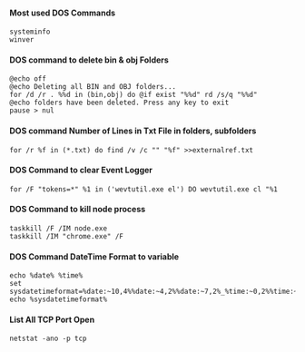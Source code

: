 #### Most used DOS Commands
```
systeminfo
winver
```
#### DOS command to delete bin & obj Folders
```
@echo off
@echo Deleting all BIN and OBJ folders...
for /d /r . %%d in (bin,obj) do @if exist "%%d" rd /s/q "%%d"
@echo folders have been deleted. Press any key to exit
pause > nul
```

#### DOS command Number of Lines in Txt File in folders, subfolders
```
for /r %f in (*.txt) do find /v /c "" "%f" >>externalref.txt
```

#### DOS Command to clear Event Logger
```
for /F "tokens=*" %1 in ('wevtutil.exe el') DO wevtutil.exe cl "%1
```

#### DOS Command to kill node process
```
taskkill /F /IM node.exe
taskkill /IM "chrome.exe" /F
```
#### DOS Command DateTime Format to variable
```
echo %date% %time%
set sysdatetimeformat=%date:~10,4%%date:~4,2%%date:~7,2%_%time:~0,2%%time:~3,2%_%time:~6,2%%time:~9,2%
echo %sysdatetimeformat%
```
#### List All TCP Port Open
```
netstat -ano -p tcp
```

